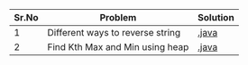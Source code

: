 |Sr.No|             Problem            |                                      Solution                                         | 
|-----|--------------------------------|---------------------------------------------------------------------------------------|
|  1  |Different ways to reverse string|[.java](https://github.com/asbaravkar/Problems/blob/master/ReverseString.java)         |
|  2  |Find Kth Max and Min using heap |[.java](https://github.com/asbaravkar/Problems/blob/master/Problems/FindKthMaxMin.java)|